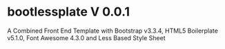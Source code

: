 # bootlessplate V 0.0.1
A Combined Front End Template with Bootstrap  v3.3.4, HTML5 Boilerplate v5.1.0,  Font Awesome 4.3.0  and Less Based Style Sheet 
